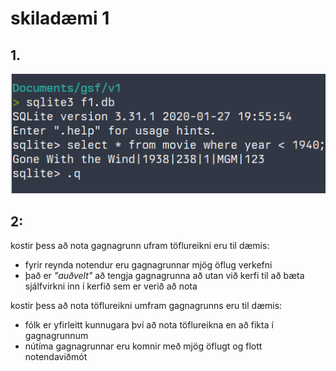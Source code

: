 # skiladæmi 1

## 1. 
![skjáskot](Screenshot%20from%202022-08-26%2016-18-27.png)

## 2:
kostir þess að nota gagnagrunn ufram töflureikni eru til dæmis:
- fyrir reynda notendur eru gagnagrunnar mjög öflug verkefni 
- það er *"auðvelt"* að tengja gagnagrunna að utan við kerfi til að bæta sjálfvirkni inn í kerfið sem er verið að nota

kostir þess að nota töflureikni umfram gagnagrunns eru til dæmis:
- fólk er yfirleitt kunnugara því að nota töflureikna en að fikta í gagnagrunnum
- nútíma gagnagrunnar eru komnir með mjög öflugt og flott notendaviðmót